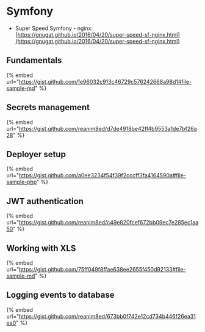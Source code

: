 # Symfony

* Super Speed Symfony - nginx: [https://gnugat.github.io/2016/04/20/super-speed-sf-nginx.html](https://gnugat.github.io/2016/04/20/super-speed-sf-nginx.html)

## Fundamentals

{% embed url="https://gist.github.com/fe96032c913c46729c576242668a98d1#file-sample-md" %}

## Secrets management

{% embed url="https://gist.github.com/reanim8ed/d7de4918be42ff4b9553a1de7bf26a28" %}

## Deployer setup

{% embed url="https://gist.github.com/a0ee3234f54f39f2cccff3fa4164590a#file-sample-php" %}

## JWT authentication

{% embed url="https://gist.github.com/reanim8ed/c49e820fcef672bb09ec7e285ec1aa50" %}

## Working with XLS

{% embed url="https://gist.github.com/75ff049f8ffae638ee2655f450d92133#file-sample-md" %}

## Logging events to database

{% embed url="https://gist.github.com/reanim8ed/673bb0f742e12cd734b446f26ea31ea0" %}
